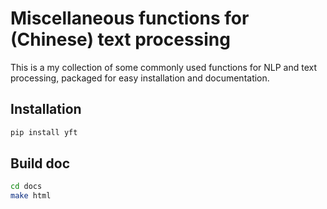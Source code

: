 # Miscellaneous functions for (Chinese) text processing

This is a my collection of some commonly used functions for NLP and text processing, packaged for easy installation and documentation.

## Installation

```bash
pip install yft
```


## Build doc

```bash
cd docs
make html
```